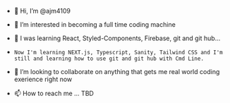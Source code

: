 - 👋 Hi, I’m @ajm4109

- 👀 I’m interested in becoming a full time coding machine

- 🌱 I was learning React, Styled-Components, Firebase, git and git hub...
-     Now I'm learning NEXT.js, Typescript, Sanity, Tailwind CSS and I'm still and learning how to use git and git hub with Cmd Line.

- 💞️ I’m looking to collaborate on anything that gets me real world coding exerience right now

- 📫 How to reach me ... TBD

<!---
ajm4109/ajm4109 is a ✨ special ✨ repository because its `README.md` (this file) appears on your GitHub profile.
You can click the Preview link to take a look at your changes.
--->
